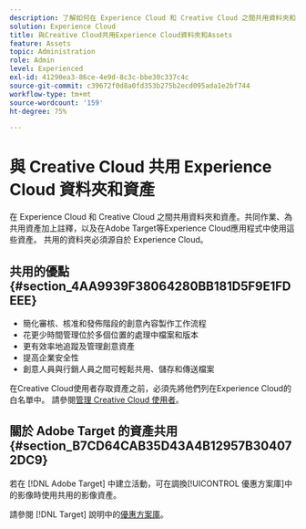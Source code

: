 ```yaml
---
description: 了解如何在 Experience Cloud 和 Creative Cloud 之間共用資料夾和資產。
solution: Experience Cloud
title: 與Creative Cloud共用Experience Cloud資料夾和Assets
feature: Assets
topic: Administration
role: Admin
level: Experienced
exl-id: 41290ea3-86ce-4e9d-8c3c-bbe30c337c4c
source-git-commit: c39672f0d8a0fd353b275b2ecd095ada1e2bf744
workflow-type: tm+mt
source-wordcount: '159'
ht-degree: 75%

---
```


# 與 Creative Cloud 共用 Experience Cloud 資料夾和資產

在 Experience Cloud 和 Creative Cloud 之間共用資料夾和資產。共同作業、為共用資產加上註釋，以及在Adobe Target等Experience Cloud應用程式中使用這些資產。 共用的資料夾必須源自於 Experience Cloud。

## 共用的優點 {#section_4AA9939F38064280BB181D5F9E1FDEEE}

* 簡化審核、核准和發佈階段的創意內容製作工作流程
* 花更少時間管理位於多個位置的處理中檔案和版本
* 更有效率地追蹤及管理創意資產
* 提高企業安全性
* 創意人員與行銷人員之間可輕鬆共用、儲存和傳送檔案

在Creative Cloud使用者存取資產之前，必須先將他們列在Experience Cloud的白名單中。 請參閱[管理 Creative Cloud 使用者](manage-cc-users.md)。

## 關於 Adobe Target 的資產共用 {#section_B7CD64CAB35D43A4B12957B304072DC9}

若在 [!DNL Adobe Target] 中建立活動，可在調換[!UICONTROL 優惠方案庫]中的影像時使用共用的影像資產。

請參閱 [!DNL Target] 說明中的[優惠方案庫](https://experienceleague.adobe.com/docs/target/using/experiences/offers/manage-content.html?lang=zh-Hant)。
